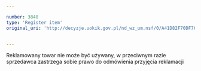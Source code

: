 ```yaml
---

number: 3848
type: 'Register item'
original_uri: 'http://decyzje.uokik.gov.pl/nd_wz_um.nsf/0/A41D82F70DF7642BC1257A9A002E3AD7?OpenDocument'


---
```


Reklamowany towar nie może być używany, w przeciwnym razie sprzedawca zastrzega sobie prawo do odmówienia przyjęcia reklamacji
